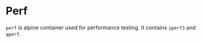 # Perf

`perf` is alpine container used for performance testing.  It contains `iperf3` and `qperf`.
